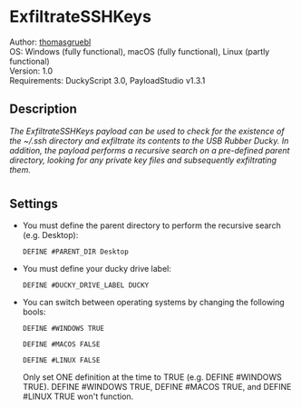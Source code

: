 # ExfiltrateSSHKeys

Author: [thomasgruebl](https://github.com/thomasgruebl)<br>
OS: Windows (fully functional), macOS (fully functional), Linux (partly functional)<br>
Version: 1.0<br>
Requirements: DuckyScript 3.0, PayloadStudio v1.3.1

## Description

*The ExfiltrateSSHKeys payload can be used to check for the existence of the ~/.ssh directory and exfiltrate its contents to the USB Rubber Ducky. In addition, the payload performs a recursive search on a pre-defined parent directory, looking for any private key files and subsequently exfiltrating them.*
#
## Settings

- You must define the parent directory to perform the recursive search (e.g. Desktop):

    `DEFINE #PARENT_DIR Desktop`

- You must define your ducky drive label:

    `DEFINE #DUCKY_DRIVE_LABEL DUCKY`

- You can switch between operating systems by changing the following bools:

    `DEFINE #WINDOWS TRUE`

    `DEFINE #MACOS FALSE`

    `DEFINE #LINUX FALSE`

    Only set ONE definition at the time to TRUE (e.g. DEFINE #WINDOWS TRUE). DEFINE #WINDOWS TRUE, DEFINE #MACOS TRUE, and DEFINE #LINUX TRUE won't function.
